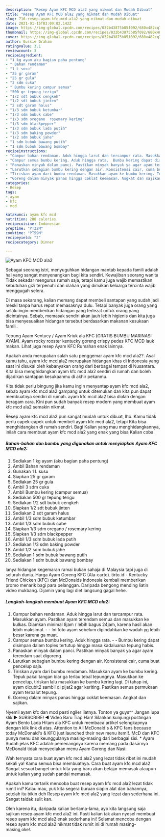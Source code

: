 ```yaml
---
description: "Resep Ayam KFC MCD ala2 yang nikmat dan Mudah Dibuat"
title: "Resep Ayam KFC MCD ala2 yang nikmat dan Mudah Dibuat"
slug: 716-resep-ayam-kfc-mcd-ala2-yang-nikmat-dan-mudah-dibuat
date: 2021-01-15T03:09:02.142Z
image: https://img-global.cpcdn.com/recipes/032b43875b85f092/680x482cq70/ayam-kfc-mcd-ala2-foto-resep-utama.jpg
thumbnail: https://img-global.cpcdn.com/recipes/032b43875b85f092/680x482cq70/ayam-kfc-mcd-ala2-foto-resep-utama.jpg
cover: https://img-global.cpcdn.com/recipes/032b43875b85f092/680x482cq70/ayam-kfc-mcd-ala2-foto-resep-utama.jpg
author: Gussie Graham
ratingvalue: 3.1
reviewcount: 3
recipeingredient:
- "1 kg ayam aku bagian paha pentung"
- " Bahan rendaman"
- "1 L susu"
- "25 gr garam"
- "25 gr gula"
- "3 sdm cuka"
- " Bumbu kering campur semua"
- "500 gr tepung terigu"
- "1/2 sdt bubuk cengkeh"
- "1/2 sdt bubuk jinten"
- "2 sdt garam halus"
- "1/3 sdm bubuk ketumbar"
- "1/3 sdm bubuk cabe"
- "1/3 sdm oregano  rosemary kering"
- "1/3 sdm blackpepper"
- "1/3 sdm bubuk lada putih"
- "1/3 sdm baking powder"
- "1/2 sdm bubuk jahe"
- "1 sdm bubuk bawang putih"
- "1 sdm bubuk bawang bombay"
recipeinstructions:
- "Campur bahan rendaman. Aduk hingga larut dan tercampur rata. Masukkan ayam. Pastikan ayam terendam semua dan masukkan ke kulkas. Diamkan minimal 8jam / lebih bagus 24jam, karena hasil akan lebih maksimal.  Ini foto ayam sebelum dipindahkan ke wadah yg lebih besar karena ga muat."
- "Campur semua bumbu kering. Aduk hingga rata.  Bumbu kering dapat disimpan dalam toples tertutup hingga masa kadaluarsa tepung habis."
- "Panaskan minyak dalam panci. Pastikan minyak banyak ya agar ayam terendam saat digoreng."
- "Larutkan sebagian bumbu kering dengan air. Konsistensi cair, cuma buat pencelup saja."
- "Tiriskan ayam dari bumbu rendaman. Masukkan ayam ke bumbu kering. Tepuk pakai tangan biar ga terlau tebal tepungnya. Masukkan ke pencelup, tiriskan lalu masukkan ke bumbu kering lagi. Di tahap ini, ayam dicubit2 sambil di pijat2 agar keriting. Pastikan semua permukaan ayam terbalut tepung."
- "Goreng dalam minyak panas hingga coklat keemasan. Angkat dan sajikan."
categories:
- Resep
tags:
- ayam
- kfc
- mcd

katakunci: ayam kfc mcd 
nutrition: 288 calories
recipecuisine: Indonesian
preptime: "PT32M"
cooktime: "PT59M"
recipeyield: "2"
recipecategory: Dinner

---
```



![Ayam KFC MCD ala2](https://img-global.cpcdn.com/recipes/032b43875b85f092/680x482cq70/ayam-kfc-mcd-ala2-foto-resep-utama.jpg)

Sebagai seorang istri, menyuguhkan hidangan mantab kepada famili adalah hal yang sangat menyenangkan bagi kita sendiri. Kewajiban seorang  wanita Tidak sekadar mengurus rumah saja, tetapi kamu juga wajib memastikan kebutuhan gizi terpenuhi dan olahan yang dimakan keluarga tercinta wajib menggugah selera.

Di masa  sekarang, kalian memang dapat membeli santapan yang sudah jadi meski tanpa harus repot memasaknya dulu. Tetapi banyak juga orang yang selalu ingin memberikan hidangan yang terlezat untuk orang yang dicintainya. Sebab, memasak sendiri akan jauh lebih higienis dan kita juga bisa menyesuaikan hidangan tersebut berdasarkan makanan kesukaan famili. 

Tepung Ayam Kentucy / Ayam Kriuk ala KFC (GRATIS BUMBU MARINASI AYAM). Ayam rocky rooster kentucky goreng crispy pedes KFC MCD lauk makan. Lihat juga resep Ayam KFC Rumahan enak lainnya.

Apakah anda merupakan salah satu penggemar ayam kfc mcd ala2?. Asal kamu tahu, ayam kfc mcd ala2 merupakan hidangan khas di Indonesia yang saat ini disukai oleh kebanyakan orang dari berbagai tempat di Nusantara. Kita bisa menghidangkan ayam kfc mcd ala2 sendiri di rumah dan boleh dijadikan santapan kesukaanmu di akhir pekanmu.

Kita tidak perlu bingung jika kamu ingin menyantap ayam kfc mcd ala2, sebab ayam kfc mcd ala2 gampang untuk ditemukan dan kita pun dapat membuatnya sendiri di rumah. ayam kfc mcd ala2 bisa diolah dengan beragam cara. Kini pun sudah banyak resep modern yang membuat ayam kfc mcd ala2 semakin nikmat.

Resep ayam kfc mcd ala2 pun sangat mudah untuk dibuat, lho. Kamu tidak perlu capek-capek untuk membeli ayam kfc mcd ala2, tetapi Kita bisa menghidangkan di rumah sendiri. Bagi Kalian yang mau menghidangkannya, inilah cara membuat ayam kfc mcd ala2 yang enak yang bisa Kalian coba.

<!--inarticleads1-->

##### Bahan-bahan dan bumbu yang digunakan untuk menyiapkan Ayam KFC MCD ala2:

1. Sediakan 1 kg ayam (aku bagian paha pentung)
1. Ambil  Bahan rendaman
1. Gunakan 1 L susu
1. Siapkan 25 gr garam
1. Sediakan 25 gr gula
1. Ambil 3 sdm cuka
1. Ambil  Bumbu kering (campur semua)
1. Sediakan 500 gr tepung terigu
1. Sediakan 1/2 sdt bubuk cengkeh
1. Siapkan 1/2 sdt bubuk jinten
1. Sediakan 2 sdt garam halus
1. Ambil 1/3 sdm bubuk ketumbar
1. Ambil 1/3 sdm bubuk cabe
1. Siapkan 1/3 sdm oregano / rosemary kering
1. Siapkan 1/3 sdm blackpepper
1. Ambil 1/3 sdm bubuk lada putih
1. Sediakan 1/3 sdm baking powder
1. Ambil 1/2 sdm bubuk jahe
1. Sediakan 1 sdm bubuk bawang putih
1. Sediakan 1 sdm bubuk bawang bombay


Ianya hidangan kegemaran ramai bukan sahaja di Malaysia tapi juga di seluruh dunia. Harga Ayam Goreng KFC (Ala-carte). tirto.id - Kentucky Friend Chicken (KFC) dan McDonalds Indonesia kembali memberikan promo menarik bagi para pelanggan. Daripada bengong mending liatin video mukbang. Dijamin yang lagi diet langsung gagal hehe. 

<!--inarticleads2-->

##### Langkah-langkah membuat Ayam KFC MCD ala2:

1. Campur bahan rendaman. Aduk hingga larut dan tercampur rata. Masukkan ayam. Pastikan ayam terendam semua dan masukkan ke kulkas. Diamkan minimal 8jam / lebih bagus 24jam, karena hasil akan lebih maksimal. -  - Ini foto ayam sebelum dipindahkan ke wadah yg lebih besar karena ga muat.
1. Campur semua bumbu kering. Aduk hingga rata. -  - Bumbu kering dapat disimpan dalam toples tertutup hingga masa kadaluarsa tepung habis.
1. Panaskan minyak dalam panci. Pastikan minyak banyak ya agar ayam terendam saat digoreng.
1. Larutkan sebagian bumbu kering dengan air. Konsistensi cair, cuma buat pencelup saja.
1. Tiriskan ayam dari bumbu rendaman. Masukkan ayam ke bumbu kering. Tepuk pakai tangan biar ga terlau tebal tepungnya. Masukkan ke pencelup, tiriskan lalu masukkan ke bumbu kering lagi. Di tahap ini, ayam dicubit2 sambil di pijat2 agar keriting. Pastikan semua permukaan ayam terbalut tepung.
1. Goreng dalam minyak panas hingga coklat keemasan. Angkat dan sajikan.


Nyemil ayam kfc dan mcd pasti ngiler liatnya. Tonton ya guys^^ Jangan lupa klik ▶️ SUBSCRIBE! ◀️ Video Baru Tiap Hari! Silahkan kunjungi postingan Ayam Bento Lada Hitam ala KFC untuk membaca artikel selengkapnya dengan klik link di atas. Attention to All McDonald&#39;s &amp; KFC fans because today McDonald&#39;s &amp; KFC just launched their new menu item!!. McD dan KFC punya menu dan keunggulanya masing-masing dari berbagai sisi. * Ayam Sudah jelas KFC adalah pemenangnya karena memang pada dasarnya McDonald tidak menyediakan menu Ayam Goreng dan Nasi. 

Wah ternyata cara buat ayam kfc mcd ala2 yang lezat tidak ribet ini mudah sekali ya! Kamu semua bisa membuatnya. Cara buat ayam kfc mcd ala2 Sangat sesuai banget untuk kita yang baru akan belajar memasak ataupun untuk kalian yang sudah pandai memasak.

Apakah kamu tertarik mencoba buat resep ayam kfc mcd ala2 lezat tidak rumit ini? Kalau mau, yuk kita segera buruan siapin alat dan bahannya, setelah itu bikin deh Resep ayam kfc mcd ala2 yang lezat dan sederhana ini. Sangat taidak sulit kan. 

Oleh karena itu, daripada kalian berlama-lama, ayo kita langsung saja sajikan resep ayam kfc mcd ala2 ini. Pasti kalian tak akan nyesel membuat resep ayam kfc mcd ala2 enak sederhana ini! Selamat mencoba dengan resep ayam kfc mcd ala2 nikmat tidak rumit ini di rumah masing-masing,oke!.

